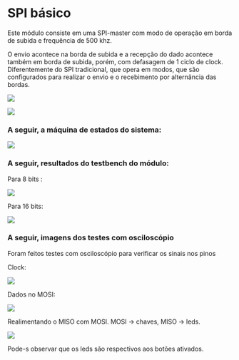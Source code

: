 # SPI básico

Este módulo consiste em uma SPI-master com modo de operação em borda de subida e frequência de 500 khz.

O envio acontece na borda de subida e a recepção do dado acontece também em borda de subida,
porém, com defasagem de 1 ciclo de clock. Diferentemente do SPI tradicional, que opera em modos,
que são configurados para realizar o envio e o recebimento por alternância das bordas.

![](https://github.com/diogo0001/riscv-multicycle/blob/master/peripherals/spi/images/spi_blocks.PNG)

![](https://github.com/diogo0001/riscv-multicycle/blob/master/peripherals/spi/images/spi_edges.PNG)


### A seguir, a máquina de estados do sistema:

![](https://github.com/diogo0001/riscv-multicycle/blob/master/peripherals/spi/images/FSM.jpeg)


 ### A seguir, resultados do testbench do módulo:
 
 Para 8 bits :
 
 ![](https://github.com/diogo0001/riscv-multicycle/blob/master/peripherals/spi/images/testbench_8bits.PNG)
 
 Para 16 bits:
 
 ![](https://github.com/diogo0001/riscv-multicycle/blob/master/peripherals/spi/images/testbench_16bits.PNG)
 
 
 ### A seguir, imagens dos testes com osciloscópio
 
 Foram feitos testes com osciloscópio para verificar os sinais nos pinos
 
 Clock:
 
 ![](https://github.com/diogo0001/riscv-multicycle/blob/master/peripherals/spi/images/spi_clock_osciloscope.PNG)
 
 Dados no MOSI:
 
 ![](https://github.com/diogo0001/riscv-multicycle/blob/master/peripherals/spi/images/spi_mosi_osciloscope.PNG)
 
 Realimentando o MISO com MOSI. MOSI -> chaves, MISO -> leds.
 
 ![](https://github.com/diogo0001/riscv-multicycle/blob/master/peripherals/spi/images/spi_miso_leds.PNG)
 
 Pode-s observar que os leds são respectivos aos botões ativados.
 

